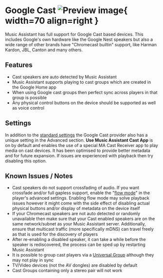 # Google Cast ![Preview image](../assets/icons/chromecast-logo.png){ width=70 align=right }

Music Assistant has full support for Google Cast based devices. This includes Google's own hardware like the Google Nest speakers but also a wide range of other brands have "Chromecast builtin" support, like Harman Kardon, JBL, Canton and many others. 

## Features

- Cast speakers are auto detected by Music Assistant
- Music Assistant supports playing to cast groups which are created in the Google Home app
- When using Google cast groups then perfect sync across players in that group is possible
- Any physical control buttons on the device should be supported as well as voice control

## Settings

In addition to the [standard settings](../settings/individual-player.md) the Google Cast provider also has a unique setting in the Advanced section. <b>Use Music Assistant Cast App</b> is on by default and enables the use of a special MA Cast Receiver app to play media on cast devices. It has been optimised to provide better metadata and for future expansion. If issues are experienced with playback then try disabling this option.

## Known Issues / Notes

- Cast speakers do not support crossfading of audio. If you want crossfade and/or full gapless support, enable the "[flow mode](../faq/tech-info.md/#track-queueing)" in the player's advanced settings. Enabling flow mode may solve playback issues however it might come with the side effect of disabling actual physical buttons and/or display of metadata on the device itself
- If your Chromecast speakers are not auto detected or randomly unavailable then make sure that your Cast enabled speakers are on the same network/subnet as your Music Assistant server. Additionally, ensure that multicast traffic (more specifically mDNS) can travel freely as that is used for the discovery of players
- After re-enabling a disabled speaker, it can take a while before the speaker is rediscovered, the process can be sped up by restarting Music Assistant
- It is possible to group cast players via a [Universal Group](../faq/groups.md#universal-groups) although they may not play in sync
- TV/Video devices (not the AV dongles) are disabled by default
- Cast Groups containing only a stereo pair will not work
